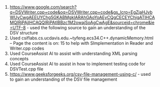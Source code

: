 1. https://www.google.com/search?q=DSVWriter.cpp+code&oq=DSVWriter.cpp+code&gs_lcrp=EgZjaHJvbWUyCwgAEEUYChg5GKABMgkIARAhGAoYoAEyCQgCECEYChigATIHCAMQIRiPAjIHCAQQIRiPAtIBBzc1M2owajSoAgCwAgE&sourceid=chrome&ie=UTF-8 - used the following source to gain an understanding of the DSV structure
2. Used csiflabs.cs.ucdavis.edu.~tyfeng.ecs34.C++.dynamicMemory.html – Page the content is on: 15  to help with SImplementation in Reader and Writer.cpp codes
3. Used CourseAssist AI to assist with understanding XML parsing concepts
4. Used  CourseAssist AI to assist in how to implement testing code for DSVTest.cpp file
5. https://www.geeksforgeeks.org/csv-file-management-using-c/ - used to gain an understanding of the DSV file management
